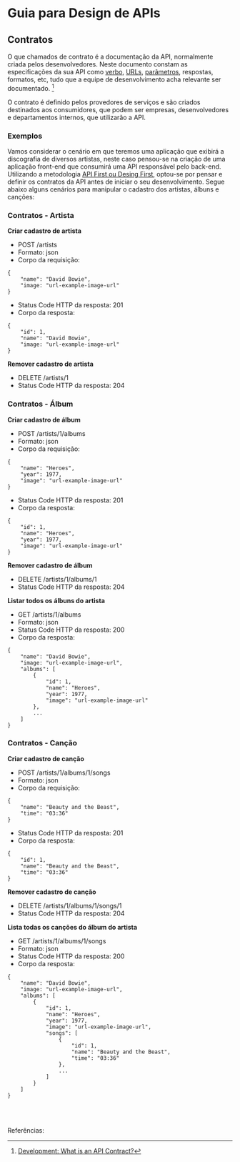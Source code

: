 # Guia para Design de APIs

## Contratos

O que chamados de contrato é a documentação da API, normalmente criada pelos desenvolvedores. Neste documento constam as especificações da sua API como [verbo](http-verbs.md), [URLs](urls.md), [parâmetros](parameters.md), respostas, formatos, etc, tudo que a equipe de desenvolvimento acha relevante ser documentado. [^1]

O contrato é definido pelos provedores de serviços e são criados destinados aos consumidores, que podem ser empresas, desenvolvedores e departamentos internos, que utilizarão a API.

### Exemplos

Vamos considerar o cenário em que teremos uma aplicação que exibirá a discografia de diversos artistas, neste caso pensou-se na criação de uma aplicação front-end que consumirá uma API responsável pelo back-end. Utilizando a metodologia [API First ou Desing First](desing-firts.md), optou-se por pensar e definir os contratos da API antes de iniciar o seu desenvolvimento. Segue abaixo alguns cenários para manipular o cadastro dos artistas, álbuns e canções:

### Contratos - Artista

**Criar cadastro de artista**

- POST /artists
- Formato: json
- Corpo da requisição:
```
{
    "name": "David Bowie",
    "image: "url-example-image-url"
}
```
- Status Code HTTP da resposta: 201
- Corpo da resposta:
```
{
    "id": 1,
    "name": "David Bowie",
    "image: "url-example-image-url"
}
```

**Remover cadastro de artista**

- DELETE /artists/1
- Status Code HTTP da resposta: 204

### Contratos - Álbum

**Criar cadastro de álbum**

- POST /artists/1/albums
- Formato: json
- Corpo da requisição:
```
{
    "name": "Heroes",
    "year": 1977,
    "image": "url-example-image-url"
}
```
- Status Code HTTP da resposta: 201
- Corpo da resposta:
```
{
    "id": 1,
    "name": "Heroes",
    "year": 1977,
    "image": "url-example-image-url"
}
```

**Remover cadastro de álbum**

- DELETE /artists/1/albums/1
- Status Code HTTP da resposta: 204

**Listar todos os álbuns do artista**

- GET /artists/1/albums
- Formato: json
- Status Code HTTP da resposta: 200
- Corpo da resposta:
```
{
    "name": "David Bowie",
    "image: "url-example-image-url",
    "albums": [
        {
            "id": 1,
            "name": "Heroes",
            "year": 1977,
            "image": "url-example-image-url"
        },
        ...
    ]
}
```

### Contratos - Canção

**Criar cadastro de canção**

- POST /artists/1/albums/1/songs
- Formato: json
- Corpo da requisição:
```
{
    "name": "Beauty and the Beast",
    "time": "03:36"
}
```
- Status Code HTTP da resposta: 201
- Corpo da resposta:
```
{
    "id": 1,
    "name": "Beauty and the Beast",
    "time": "03:36"
}
```

**Remover cadastro de canção**

- DELETE /artists/1/albums/1/songs/1
- Status Code HTTP da resposta: 204

**Lista todas os canções do álbum do artista**

- GET /artists/1/albums/1/songs
- Formato: json
- Status Code HTTP da resposta: 200
- Corpo da resposta:
```
{
    "name": "David Bowie",
    "image: "url-example-image-url",
    "albums": [
        {
            "id": 1,
            "name": "Heroes",
            "year": 1977,
            "image": "url-example-image-url",
            "songs": [
                {
                    "id": 1,
                    "name": "Beauty and the Beast",
                    "time": "03:36"
                },
                ...
            ]
        }
    ]
}
```


<br><br>

Referências:

[^1]: [Development: What is an API Contract?](https://lazaroibanez.com/development-what-is-an-api-contract-683ced58e06f)
